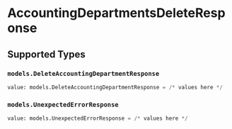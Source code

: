 # AccountingDepartmentsDeleteResponse


## Supported Types

### `models.DeleteAccountingDepartmentResponse`

```python
value: models.DeleteAccountingDepartmentResponse = /* values here */
```

### `models.UnexpectedErrorResponse`

```python
value: models.UnexpectedErrorResponse = /* values here */
```

